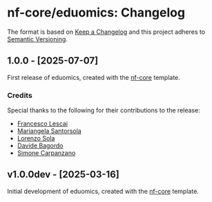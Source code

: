 # nf-core/eduomics: Changelog

The format is based on [Keep a Changelog](https://keepachangelog.com/en/1.0.0/)
and this project adheres to [Semantic Versioning](https://semver.org/spec/v2.0.0.html).

## 1.0.0 - [2025-07-07]

First release of eduomics, created with the [nf-core](https://nf-co.re/) template.

### Credits

Special thanks to the following for their contributions to the release:

- [Francesco Lescai](https://github.com/lescai)
- [Mariangela Santorsola](https://github.com/msantorsola)
- [Lorenzo Sola](https://github.com/LorenzoS96)
- [Davide Bagordo](https://github.com/DavideBag)
- [Simone Carpanzano](https://github.com/carpanz)

## v1.0.0dev - [2025-03-16]

Initial development of eduomics, created with the [nf-core](https://nf-co.re/) template.
